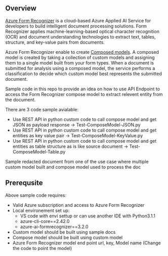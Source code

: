 ## Overview

[Azure Form Recognizer](https://learn.microsoft.com/en-us/azure/applied-ai-services/form-recognizer/overview?view=form-recog-3.0.0) is a cloud-based Azure Applied AI Service for developers to build intelligent document processing solutions. Form Recognizer applies machine-learning-based optical character recognition (OCR) and document understanding technologies to extract text, tables, structure, and key-value pairs from documents. 

Azure Form Recognizer enable to create [Composed models](https://learn.microsoft.com/en-us/azure/applied-ai-services/form-recognizer/how-to-guides/compose-custom-models?view=form-recog-3.0.0&tabs=studio). A composed model is created by taking a collection of custom models and assigning them to a single model built from your form types. When a document is submitted for analysis using a composed model, the service performs a classification to decide which custom model best represents the submitted document.

Sample code in this repo to provide an idea on how to use API Endpoint to access the Form Recognizer compose model  to extract relevent entity from the document.

There are 3 code sample avialable:

- Use REST API in python custom code to call compose model and get JSON as payload response -> Test-ComposeModel-JSON.py
- Use REST API in python custom code to call compose model and get entities as key value pair -> Test-ComposeModel-KeyValue.py
- Use REST API in python custom code to call compose model and get entities as table structure as is like source document -> Test-ComposeModel-Table.py

Sample redacted document from one of the use case where multiple custom model built and compose model used to process the doc

## Prerequsite
Above sample code requires:
- Valid Azure subscription and access to Azure Form Recognizer
- Local environement set up:
    - VS code with envi settup or can use another IDE with Python3.1.1
    - azure-cli-core==2.42.0
    - azure-ai-formrecognizer==3.2.0
- Custom model should be built using sample docs
- Compose model should be built using custom model
- Azure Form Recognizer model end point url, key, Model name (Change the code to point the model)
